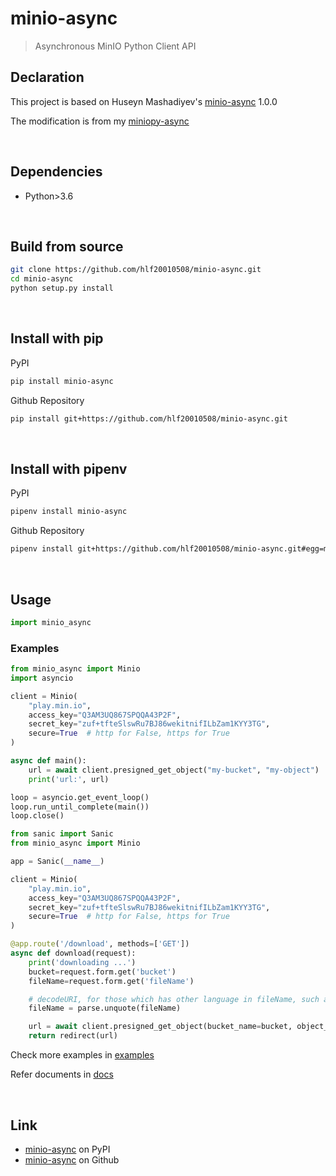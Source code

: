 # minio-async
> Asynchronous MinIO Python Client API

## Declaration
This project is based on Huseyn Mashadiyev's [minio-async](https://github.com/HuseynMashadiyev/minio-async/tree/78128443f7ce9618191e1155689b47507df67bb1) 1.0.0

The modification is from my [miniopy-async](https://github.com/hlf20010508/miniopy-async)

<br/>

## Dependencies
- Python>3.6

<br/>

## Build from source
```sh
git clone https://github.com/hlf20010508/minio-async.git
cd minio-async
python setup.py install
```

<br/>

## Install with pip

PyPI
```sh
pip install minio-async
```

Github Repository
```sh
pip install git+https://github.com/hlf20010508/minio-async.git
```

<br/>

## Install with pipenv

PyPI
```sh
pipenv install minio-async
```

Github Repository
```sh
pipenv install git+https://github.com/hlf20010508/minio-async.git#egg=minio-async
```

<br/>

## Usage
```python
import minio_async
```

### Examples
```python
from minio_async import Minio
import asyncio

client = Minio(
    "play.min.io",
    access_key="Q3AM3UQ867SPQQA43P2F",
    secret_key="zuf+tfteSlswRu7BJ86wekitnifILbZam1KYY3TG",
    secure=True  # http for False, https for True
)

async def main():
    url = await client.presigned_get_object("my-bucket", "my-object")
    print('url:', url)

loop = asyncio.get_event_loop()
loop.run_until_complete(main())
loop.close()
```

```python
from sanic import Sanic
from minio_async import Minio

app = Sanic(__name__)

client = Minio(
    "play.min.io",
    access_key="Q3AM3UQ867SPQQA43P2F",
    secret_key="zuf+tfteSlswRu7BJ86wekitnifILbZam1KYY3TG",
    secure=True  # http for False, https for True
)

@app.route('/download', methods=['GET'])
async def download(request):
    print('downloading ...')
    bucket=request.form.get('bucket')
    fileName=request.form.get('fileName')

    # decodeURI, for those which has other language in fileName, such as Chinese, Japanese, Korean
    fileName = parse.unquote(fileName)

    url = await client.presigned_get_object(bucket_name=bucket, object_name=fileName)
    return redirect(url)
```

Check more examples in <a href="https://github.com/hlf20010508/minio-async/tree/master/examples">examples</a>

Refer documents in <a href="https://github.com/hlf20010508/minio-async/tree/master/docs">docs</a>

<br/>

## Link
- <a href="https://pypi.org/project/minio-async/">minio-async</a> on PyPI
- <a href="https://github.com/hlf20010508/minio-async.git">minio-async</a> on Github
